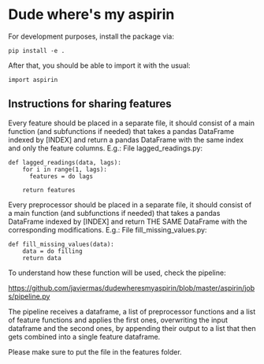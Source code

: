 # Dude where's my aspirin
For development purposes, install the package via:

```
pip install -e .
```

After that, you should be able to import it with the usual:

```
import aspirin
```


## Instructions for sharing features

Every feature should be placed in a separate file, it should consist of a main function (and subfunctions if needed) that takes a pandas DataFrame indexed by [INDEX] and return a pandas DataFrame with the same index and only the feature columns.
E.g.:
File lagged_readings.py:
```
def lagged_readings(data, lags):
    for i in range(1, lags):
      features = do lags
  
    return features
```

Every preprocessor should be placed in a separate file, it should consist of a main function (and subfunctions if needed) that takes a pandas DataFrame indexed by [INDEX] and return THE SAME DataFrame with the corresponding modifications.
E.g.:
File fill_missing_values.py:
```
def fill_missing_values(data):
    data = do filling
    return data
```

To understand how these function will be used, check the pipeline:

https://github.com/javiermas/dudewheresmyaspirin/blob/master/aspirin/jobs/pipeline.py

The pipeline receives a dataframe, a list of preprocessor functions and a list of feature functions and applies the first ones, overwriting the input dataframe and the second ones, by appending their output to a list that then gets combined into a single feature dataframe. 


Please make sure to put the file in the features folder.

